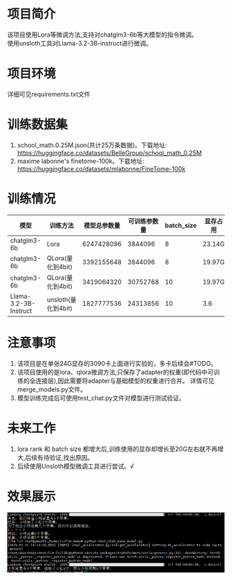 # 项目简介

该项目使用Lora等微调方法,支持对chatglm3-6b等大模型的指令微调。   
使用unsloth工具对Llama-3.2-3B-instruct进行微调。

# 项目环境

详细可见requirements.txt文件

# 训练数据集

1. school_math.0.25M.json(共计25万条数据)。下载地址: https://huggingface.co/datasets/BelleGroup/school_math_0.25M
2. maxime labonne's finetome-100k。下载地址: https://huggingface.co/datasets/mlabonne/FineTome-100k

# 训练情况

| 模型        | 训练方法             | 模型总参数量 | 可训练参数量 | batch_size | 显存占用   | Lora Rank | Lora Alpha |
|-------------|------------------|--------------|--------------|------------|--------|-----------|------------|
| chatglm3-6b | Lora             | 6247428096   | 3844096      | 8          | 23.14G | 2         | 1          |
| chatglm3-6b | QLora(量化到4bit)   | 3392155648   | 3844096      | 8          | 19.97G | 2         | 1          |
| chatglm3-6b | QLora(量化到4bit)   | 3419064320   | 30752768      | 10         | 19.97G | 16        | 8          |
| Llama-3.2-3B-Instruct| unsloth(量化到4bit) | 1827777536   | 24313856      | 10         | 3.6    | 16        | 16         |

# 注意事项

1. 该项目是在单张24G显存的3090卡上面进行实验的，多卡后续会#TODO。
2. 该项目使用的是lora、qlora微调方法,只保存了adapter的权重(即代码中可训练的全连接层),因此需要将adapter与基础模型的权重进行合并。 详情可见merge_models.py文件。
3. 模型训练完成后可使用test_chat.py文件对模型进行测试验证。

# 未来工作

1. lora rank 和 batch size 都增大后,训练使用的显存却增长至20G左右就不再增大,后续有待验证,找出原因。
2. 后续使用Unsloth模型微调工具进行尝试。√

# 效果展示

![微调模型推理效果展示](images/infer_result.png)